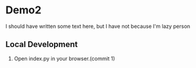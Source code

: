 # Demo2

I should have written some text here, but I have not because I'm lazy person

## Local Development

1. Open index.py in your browser.(commit 1)
